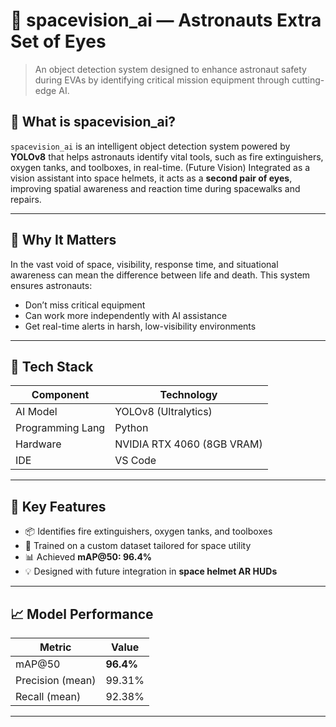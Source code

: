# 🚀 spacevision_ai — Astronauts Extra Set of Eyes

> An object detection system designed to enhance astronaut safety during EVAs by identifying critical mission equipment through cutting-edge AI.

## 🧠 What is spacevision_ai?

`spacevision_ai` is an intelligent object detection system powered by **YOLOv8** that helps astronauts identify vital tools, such as fire extinguishers, oxygen tanks, and toolboxes, in real-time. (Future Vision) Integrated as a vision assistant into space helmets, it acts as a **second pair of eyes**, improving spatial awareness and reaction time during spacewalks and repairs.

---

## 🌌 Why It Matters

In the vast void of space, visibility, response time, and situational awareness can mean the difference between life and death. This system ensures astronauts:
- Don’t miss critical equipment
- Can work more independently with AI assistance
- Get real-time alerts in harsh, low-visibility environments

---

## 🧪 Tech Stack

| Component        | Technology                     |
|------------------|-------------------------------|
| AI Model         | YOLOv8 (Ultralytics)           |
| Programming Lang | Python                         |
| Hardware         | NVIDIA RTX 4060 (8GB VRAM)     |
| IDE              | VS Code                        |


---

## 🎯 Key Features

- 📦 Identifies fire extinguishers, oxygen tanks, and toolboxes
- 🧠 Trained on a custom dataset tailored for space utility
- 📊 Achieved **mAP@50: 96.4%**
- 💡 Designed with future integration in **space helmet AR HUDs**

---

## 📈 Model Performance

| Metric             | Value     |
|--------------------|-----------|
| mAP@50             | **96.4%** |
| Precision (mean)   | 99.31%    |
| Recall (mean)      | 92.38%    |

---



